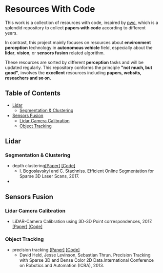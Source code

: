 # Resources With Code

This work is a collection of resources with code, inspired by [pwc](https://github.com/zziz/pwc), which is a splendid repository to collect  **papers with code** according to different years. 

In contrast, this project mainly focuses on resources about **environment perception**  technology in  **autonomous vehicle** field, especially about the **lidar**, **vision**, or **sensors fusion** related algorithm.

These resources are sorted by different **perception** tasks and will be updated regularly. This repository conforms the principle **"not much, but good"**, involves the **excellent** resources including **papers, websits, reseachers and so on.**
## Table of Contents
- [Lidar](#lidar)
  - [Segmentation & Clustering](#Segmentation-&-Clustering)
- [Sensors Fusion](#sensors-fusion)
  - [Lidar Camera Calibration](#Lidar-Camera-Calibration)
  - [Object Tracking](#Object-Tracking)
## Lidar
### Segmentation & Clustering
- depth clustering[[Paper]](http://www.ipb.uni-bonn.de/pdfs/bogoslavskyi16pfg.pdf) [[Code]](https://github.com/PRBonn/depth_clustering)
  * I. Bogoslavskyi and C. Stachniss. Efficient Online Segmentation for Sparse 3D Laser Scans, 2017.
- 
  

## Sensors Fusion
### Lidar Camera Calibration
- LiDAR-Camera Calibration using 3D-3D Point correspondences, 2017. [[Paper]](http://arxiv.org/abs/1705.09785) [[Code]](https://github.com/ankitdhall/lidar_camera_calibration)
### Object Tracking
- precision tracking [[Paper]](http://driving.stanford.edu/papers/ICRA2013.pdf) [[Code]](https://github.com/davheld/precision-tracking)
  * David Held, Jesse Levinson, Sebastian Thrun. Precision Tracking with Sparse 3D and Dense Color 2D Data.International Conference on Robotics and Automation (ICRA), 2013.

